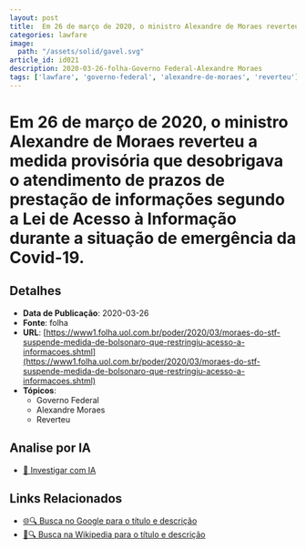 ```yaml
---
layout: post
title:  Em 26 de março de 2020, o ministro Alexandre de Moraes reverteu a medida provisória que desobrigava o atendimento de prazos de prestação de informações segundo a Lei de Acesso à Informação durante a situação de emergência da Covid-19.
categories: lawfare
image: 
  path: "/assets/solid/gavel.svg"
article_id: id021
description: 2020-03-26-folha-Governo Federal-Alexandre Moraes
tags: ['lawfare', 'governo-federal', 'alexandre-de-moraes', 'reverteu']
---
```


# Em 26 de março de 2020, o ministro Alexandre de Moraes reverteu a medida provisória que desobrigava o atendimento de prazos de prestação de informações segundo a Lei de Acesso à Informação durante a situação de emergência da Covid-19.

## Detalhes
- **Data de Publicação**: 2020-03-26
- **Fonte**: folha
- **URL**: [https://www1.folha.uol.com.br/poder/2020/03/moraes-do-stf-suspende-medida-de-bolsonaro-que-restringiu-acesso-a-informacoes.shtml](https://www1.folha.uol.com.br/poder/2020/03/moraes-do-stf-suspende-medida-de-bolsonaro-que-restringiu-acesso-a-informacoes.shtml)
- **Tópicos**:
  - Governo Federal
  - Alexandre Moraes
  - Reverteu

## Analise por IA
- [🤖 Investigar com IA](https://www.perplexity.ai/search?q=%22not%C3%ADcia%20artigo%20Brasil%22%20Em%2026%20de%20mar%C3%A7o%20de%202020%2C%20o%20ministro%20Alexandre%20de%20Moraes%20reverteu%20a%20medida%20provis%C3%B3ria%20que%20desobrigava%20o%20atendimento%20de%20prazos%20de%20presta%C3%A7%C3%A3o%20de%20informa%C3%A7%C3%B5es%20segundo%20a%20Lei%20de%20Acesso%20%C3%A0%20Informa%C3%A7%C3%A3o%20durante%20a%20situa%C3%A7%C3%A3o%20de%20emerg%C3%AAncia%20da%20Covid-19.%20folha%202020-03-26)

## Links Relacionados
- [🌐🔍 Busca no Google para o título e descrição](https://www.google.com/search?q=%22not%C3%ADcia%20artigo%20Brasil%22%20Em%2026%20de%20mar%C3%A7o%20de%202020%2C%20o%20ministro%20Alexandre%20de%20Moraes%20reverteu%20a%20medida%20provis%C3%B3ria%20que%20desobrigava%20o%20atendimento%20de%20prazos%20de%20presta%C3%A7%C3%A3o%20de%20informa%C3%A7%C3%B5es%20segundo%20a%20Lei%20de%20Acesso%20%C3%A0%20Informa%C3%A7%C3%A3o%20durante%20a%20situa%C3%A7%C3%A3o%20de%20emerg%C3%AAncia%20da%20Covid-19.%20folha%202020-03-26)
- [📖🔍 Busca na Wikipedia para o título e descrição](https://pt.wikipedia.org/w/index.php?search=%22not%C3%ADcia%20artigo%20Brasil%22%20Em%2026%20de%20mar%C3%A7o%20de%202020%2C%20o%20ministro%20Alexandre%20de%20Moraes%20reverteu%20a%20medida%20provis%C3%B3ria%20que%20desobrigava%20o%20atendimento%20de%20prazos%20de%20presta%C3%A7%C3%A3o%20de%20informa%C3%A7%C3%B5es%20segundo%20a%20Lei%20de%20Acesso%20%C3%A0%20Informa%C3%A7%C3%A3o%20durante%20a%20situa%C3%A7%C3%A3o%20de%20emerg%C3%AAncia%20da%20Covid-19.%20folha%202020-03-26)

